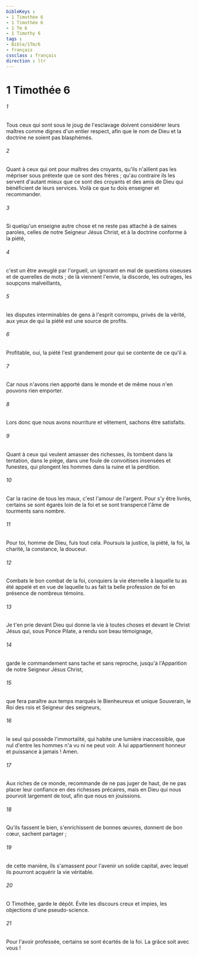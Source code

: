 ```yaml
---
bibleKeys : 
- 1 Timothée 6
- 1 Timothée 6
- 1 Tm 6
- 1 Timothy 6
tags : 
- Bible/1Tm/6
- français
cssclass : français
direction : ltr
---
```


# 1 Timothée 6

###### 1
Tous ceux qui sont sous le joug de l'esclavage doivent considérer leurs maîtres comme dignes d'un entier respect, afin que le nom de Dieu et la doctrine ne soient pas blasphémés. 
###### 2
Quant à ceux qui ont pour maîtres des croyants, qu'ils n'aillent pas les mépriser sous prétexte que ce sont des frères ; qu'au contraire ils les servent d'autant mieux que ce sont des croyants et des amis de Dieu qui bénéficient de leurs services. Voilà ce que tu dois enseigner et recommander. 
###### 3
Si quelqu'un enseigne autre chose et ne reste pas attaché à de saines paroles, celles de notre Seigneur Jésus Christ, et à la doctrine conforme à la piété, 
###### 4
c'est un être aveuglé par l'orgueil, un ignorant en mal de questions oiseuses et de querelles de mots ; de là viennent l'envie, la discorde, les outrages, les soupçons malveillants, 
###### 5
les disputes interminables de gens à l'esprit corrompu, privés de la vérité, aux yeux de qui la piété est une source de profits. 
###### 6
Profitable, oui, la piété l'est grandement pour qui se contente de ce qu'il a. 
###### 7
Car nous n'avons rien apporté dans le monde et de même nous n'en pouvons rien emporter. 
###### 8
Lors donc que nous avons nourriture et vêtement, sachons être satisfaits. 
###### 9
Quant à ceux qui veulent amasser des richesses, ils tombent dans la tentation, dans le piège, dans une foule de convoitises insensées et funestes, qui plongent les hommes dans la ruine et la perdition. 
###### 10
Car la racine de tous les maux, c'est l'amour de l'argent. Pour s'y être livrés, certains se sont égarés loin de la foi et se sont transpercé l'âme de tourments sans nombre. 
###### 11
Pour toi, homme de Dieu, fuis tout cela. Poursuis la justice, la piété, la foi, la charité, la constance, la douceur. 
###### 12
Combats le bon combat de la foi, conquiers la vie éternelle à laquelle tu as été appelé et en vue de laquelle tu as fait ta belle profession de foi en présence de nombreux témoins. 
###### 13
Je t'en prie devant Dieu qui donne la vie à toutes choses et devant le Christ Jésus qui, sous Ponce Pilate, a rendu son beau témoignage, 
###### 14
garde le commandement sans tache et sans reproche, jusqu'à l'Apparition de notre Seigneur Jésus Christ, 
###### 15
que fera paraître aux temps marqués le Bienheureux et unique Souverain, le Roi des rois et Seigneur des seigneurs, 
###### 16
le seul qui possède l'immortalité, qui habite une lumière inaccessible, que nul d'entre les hommes n'a vu ni ne peut voir. A lui appartiennent honneur et puissance à jamais ! Amen. 
###### 17
Aux riches de ce monde, recommande de ne pas juger de haut, de ne pas placer leur confiance en des richesses précaires, mais en Dieu qui nous pourvoit largement de tout, afin que nous en jouissions. 
###### 18
Qu'ils fassent le bien, s'enrichissent de bonnes œuvres, donnent de bon cœur, sachent partager ; 
###### 19
de cette manière, ils s'amassent pour l'avenir un solide capital, avec lequel ils pourront acquérir la vie véritable. 
###### 20
O Timothée, garde le dépôt. Évite les discours creux et impies, les objections d'une pseudo-science. 
###### 21
Pour l'avoir professée, certains se sont écartés de la foi. La grâce soit avec vous ! 
